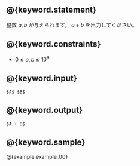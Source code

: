 ## @{keyword.statement}
整数 $a, b$ が与えられます。 $a + b$ を出力してください。

## @{keyword.constraints}

- $0 \leq a, b \leq 10^9$


## @{keyword.input}

```
$A$ $B$
```

## @{keyword.output}

```
$A + B$
```

## @{keyword.sample}

@{example.example_00}
